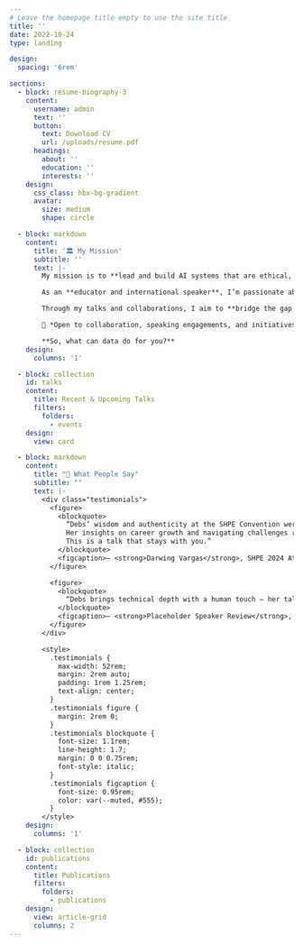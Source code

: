 ```yaml
---
# Leave the homepage title empty to use the site title
title: ''
date: 2022-10-24
type: landing

design:
  spacing: '6rem'

sections:
  - block: resume-biography-3
    content:
      username: admin
      text: ''
      button:
        text: Download CV
        url: /uploads/resume.pdf
      headings:
        about: ''
        education: ''
        interests: ''
    design:
      css_class: hbx-bg-gradient
      avatar:
        size: medium
        shape: circle

  - block: markdown
    content:
      title: '🏛️ My Mission'
      subtitle: ''
      text: |-
        My mission is to **lead and build AI systems that are ethical, explainable, and impactful**, transforming how organizations use data to make better, more responsible decisions.  

        As an **educator and international speaker**, I’m passionate about **democratizing technology** through inclusion and knowledge-sharing. I founded **Vem ser Dev** to empower Portuguese-speaking learners in Python and data science.  

        Through my talks and collaborations, I aim to **bridge the gap between complex AI systems and human understanding**, inspiring teams and audiences to use data for good.  

        📩 *Open to collaboration, speaking engagements, and initiatives that drive ethical innovation.*  

        **So, what can data do for you?**
    design:
      columns: '1'

  - block: collection
    id: talks
    content:
      title: Recent & Upcoming Talks
      filters:
        folders:
          - events
    design:
      view: card

  - block: markdown
    content:
      title: "💬 What People Say"
      subtitle: ""
      text: |-
        <div class="testimonials">
          <figure>
            <blockquote>
              “Debs’ wisdom and authenticity at the SHPE Convention were truly inspiring.  
              Her insights on career growth and navigating challenges resonated deeply.  
              This is a talk that stays with you.”
            </blockquote>
            <figcaption>— <strong>Darwing Vargas</strong>, SHPE 2024 Attendee; Career Assistant, RPI</figcaption>
          </figure>

          <figure>
            <blockquote>
              “Debs brings technical depth with a human touch — her talks make complex AI ideas accessible and empowering.”
            </blockquote>
            <figcaption>— <strong>Placeholder Speaker Review</strong>, AI Ethics Forum</figcaption>
          </figure>
        </div>

        <style>
          .testimonials { 
            max-width: 52rem; 
            margin: 2rem auto; 
            padding: 1rem 1.25rem; 
            text-align: center; 
          }
          .testimonials figure { 
            margin: 2rem 0; 
          }
          .testimonials blockquote { 
            font-size: 1.1rem; 
            line-height: 1.7; 
            margin: 0 0 0.75rem; 
            font-style: italic; 
          }
          .testimonials figcaption { 
            font-size: 0.95rem; 
            color: var(--muted, #555); 
          }
        </style>
    design:
      columns: '1'

  - block: collection
    id: publications
    content:
      title: Publications
      filters:
        folders:
          - publications
    design:
      view: article-grid
      columns: 2
---
```

